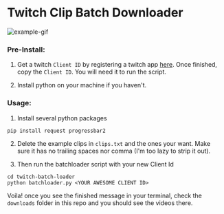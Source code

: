 # Twitch Clip Batch Downloader  
![example-gif](https://github.com/daevski/twitch-batch-loader/blob/master/batchloader.gif)

### Pre-Install:

1) Get a twitch `Client ID` by registering a twitch app [here](https://dev.twitch.tv/dashboard/apps/create).
Once finished, copy the `Client ID`. You will need it to run the script.

2) Install python on your machine if you haven't.

### Usage:

1) Install several python packages
```
pip install request progressbar2
```

2) Delete the example clips in `clips.txt` and the ones your want. Make sure it has no trailing spaces nor comma (I'm too lazy to strip it out).

3) Then run the batchloader script with your new Client Id
```
cd twitch-batch-loader
python batchloader.py <YOUR AWESOME CLIENT ID>
```

Voila! once you see the finished message in your terminal, check the `downloads` folder in this repo and you should see the videos there.